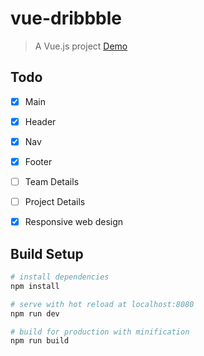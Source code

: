 # vue-dribbble

> A Vue.js project
[Demo](https://nightcatsama.github.io/vue-dribbble/)


## Todo

- [x] Main
- [x] Header
- [x] Nav
- [x] Footer
- [ ] Team Details
- [ ] Project Details
- [x] Responsive web design


## Build Setup

``` bash
# install dependencies
npm install

# serve with hot reload at localhost:8080
npm run dev

# build for production with minification
npm run build
```
